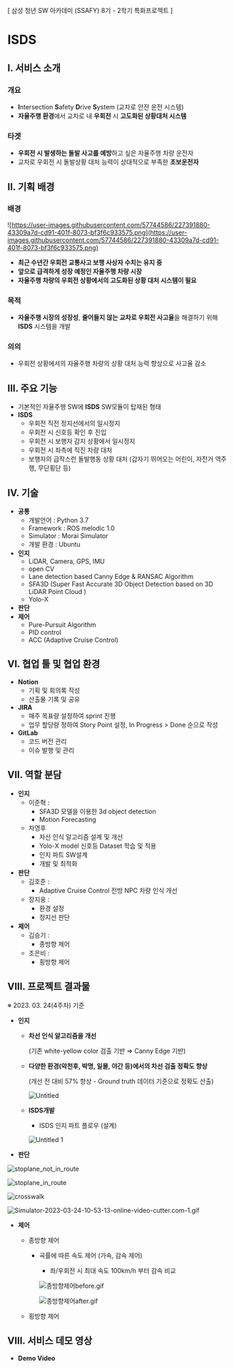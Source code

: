 [ 삼성 청년 SW 아카데미 (SSAFY) 8기 - 2학기 특화프로젝트 ]

# ISDS

## I. 서비스 소개

### 개요

- **I**ntersection **S**afety **D**rive **S**ystem
(교차로 안전 운전 시스템)
- **자율주행 환경**에서 교차로 내 **우회전** 시 **고도화된 상황대처 시스템**

### 타겟

- **우회전 시 발생하는 돌발 사고를 예방**하고 싶은 자율주행 차량 운전자
- 교차로 우회전 시 돌발상황 대처 능력이 상대적으로 부족한 **초보운전자**

## II. 기획 배경

### 배경

![https://user-images.githubusercontent.com/57744586/227391880-43309a7d-cd91-401f-8073-bf3f6c933575.png](https://user-images.githubusercontent.com/57744586/227391880-43309a7d-cd91-401f-8073-bf3f6c933575.png)

- **최근 수년간 우회전 교통사고 보행 사상자 수치는 유지 중**
- **앞으로 급격하게 성장 예정인 자율주행 차량 시장**
- **자율주행 차량의 우회전 상황에서의 고도화된 상황 대처 시스템이 필요**

### 목적

- **자율주행 시장의 성장성**, **줄어들지 않는 교차로 우회전 사고율**을 해결하기 위해 **ISDS** 시스템을 개발

### 의의

- 우회전 상황에서의 자율주행 차량의 상황 대처 능력 향상으로 사고율 감소

## III. 주요 기능

- 기본적인 자율주행 SW에 **ISDS** SW모듈이 탑재된 형태
- **ISDS**
    - 우회전 직전 정지선에서의 일시정지
    - 우회전 시 신호등 확인 후 진입
    - 우회전 시 보행자 감지 상황에서 일시정지
    - 우회전 시 좌측에 직진 차량 대처
    - 보행자의 급작스런 돌발행동 상황 대처 (갑자기 뛰어오는 어린이, 자전거 역주행, 무단횡단 등)

## IV. 기술

- **공통**
    - 개발언어 : Python 3.7
    - Framework : ROS melodic 1.0
    - Simulator : Morai Simulator
    - 개발 환경 : Ubuntu
- **인지**
    - LiDAR, Camera, GPS, IMU
    - open CV
    - Lane detection based Canny Edge & RANSAC Algorithm
    - SFA3D (Super Fast Accurate 3D Object Detection based on 3D LiDAR Point Cloud )
    - Yolo-X
- **판단**
- **제어**
    - Pure-Pursuit Algorithm
    - PID control
    - ACC (Adaptive Cruise Control)

## VI. 협업 툴 및 협업 환경

- **Notion**
    - 기획 및 회의록 작성
    - 산출물 기록 및 공유
- **JIRA**
    - 매주 목표량 설정하여 sprint 진행
    - 업무 할당량 정하여 Story Point 설정, In Progress > Done 순으로 작성
- **GitLab**
    - 코드 버전 관리
    - 이슈 발행 및 관리

## VII. 역할 분담

- **인지**
    - 이준혁 :
        - SFA3D 모델을 이용한 3d object detection
        - Motion Forecasting
    - 차영후
        - 차선 인식 알고리즘 설계 및 개선
        - Yolo-X model 신호등 Dataset 학습 및 적용
        - 인지 파트 SW설계
        - 개발 및 최적화
- **판단**
    - 김호준 :
        - Adaptive Cruise Control 전방 NPC 차량 인식 개선
    - 장지웅 :
        - 환경 설정
        - 정지선 판단
- **제어**
    - 김승기 :
        - 종방향 제어
    - 조은비 :
        - 횡방향 제어

## VIII. 프로젝트 결과물

※ 2023. 03. 24(4주차) 기준

- **인지**
    - **차선 인식 알고리즘을 개선**
        
        (기존 white-yellow color 검출 기반 ⇒ Canny Edge 기반)
        
    - **다양한 환경(악천후, 박명, 일몰, 야간 등)에서의 차선 검출 정확도 향상**
        
        (개선 전 대비 57% 향상 - Ground truth 데이터 기준으로 정확도 산출)
        
        ![Untitled](https://user-images.githubusercontent.com/57744586/227422714-305ae9b9-bfec-4785-acae-e0fc62f344bd.png)
        
    
    - **ISDS개발**
        - ISDS 인지 파트 플로우 (설계)
        
        ![Untitled 1](https://user-images.githubusercontent.com/57744586/227422751-13751cf4-4ded-4c5e-ba56-af9ed3c67db4.png)
        
- **판단**

![stoplane_not_in_route](https://user-images.githubusercontent.com/57744586/227422888-a81cf6ba-c0e2-4668-9c44-710ffed1e685.png)

![stoplane_in_route](https://user-images.githubusercontent.com/57744586/227422916-a4e65b4d-c9b5-47c4-bda3-61d9e5098ced.png)

![crosswalk](https://user-images.githubusercontent.com/57744586/227422936-8fe29cbd-37bd-49f4-8a87-2bf87c4dc14f.png)

![Simulator-2023-03-24-10-53-13-_online-video-cutter.com_-_1_.gif](https://s3.us-west-2.amazonaws.com/secure.notion-static.com/fce67bab-93ab-46ae-ad95-341fc8e9424e/Simulator-2023-03-24-10-53-13-_online-video-cutter.com_-_1_.gif?X-Amz-Algorithm=AWS4-HMAC-SHA256&X-Amz-Content-Sha256=UNSIGNED-PAYLOAD&X-Amz-Credential=AKIAT73L2G45EIPT3X45%2F20230324%2Fus-west-2%2Fs3%2Faws4_request&X-Amz-Date=20230324T042011Z&X-Amz-Expires=86400&X-Amz-Signature=f3c5c3e55d5dd427a039667db1614f8ce431ffd5b2160059ac65e115ba7c081d&X-Amz-SignedHeaders=host&response-content-disposition=filename%3D%22Simulator-2023-03-24-10-53-13-_online-video-cutter.com_-_1_.gif%22&x-id=GetObject)

- **제어**
    - 종방향 제어
        - 곡률에 따른 속도 제어 (가속, 감속 제어)
            - 좌/우회전 시 최대 속도 100km/h 부터 감속 비교
            
            ![종방향제어before.gif](https://s3.us-west-2.amazonaws.com/secure.notion-static.com/4bafa483-0810-4b81-a835-52b6344573ee/%EC%A2%85%EB%B0%A9%ED%96%A5%EC%A0%9C%EC%96%B4before.gif?X-Amz-Algorithm=AWS4-HMAC-SHA256&X-Amz-Content-Sha256=UNSIGNED-PAYLOAD&X-Amz-Credential=AKIAT73L2G45EIPT3X45%2F20230324%2Fus-west-2%2Fs3%2Faws4_request&X-Amz-Date=20230324T042132Z&X-Amz-Expires=86400&X-Amz-Signature=d4b1385a7bcb8c175beae720a131027fde9ffa5528616a5153d10dcfd13c713f&X-Amz-SignedHeaders=host&response-content-disposition=filename%3D%22%25EC%25A2%2585%25EB%25B0%25A9%25ED%2596%25A5%25EC%25A0%259C%25EC%2596%25B4before.gif%22&x-id=GetObject)
            
            
            ![종방향제어after.gif](https://s3.us-west-2.amazonaws.com/secure.notion-static.com/cb47f5e1-17cc-45d5-83f2-f8675869c8e8/%EC%A2%85%EB%B0%A9%ED%96%A5%EC%A0%9C%EC%96%B4after.gif?X-Amz-Algorithm=AWS4-HMAC-SHA256&X-Amz-Content-Sha256=UNSIGNED-PAYLOAD&X-Amz-Credential=AKIAT73L2G45EIPT3X45%2F20230324%2Fus-west-2%2Fs3%2Faws4_request&X-Amz-Date=20230324T042202Z&X-Amz-Expires=86400&X-Amz-Signature=b841a980e04fc1cb61b3429f2249e9d0be660a44a7e2560b4edf46bd2c2ea248&X-Amz-SignedHeaders=host&response-content-disposition=filename%3D%22%25EC%25A2%2585%25EB%25B0%25A9%25ED%2596%25A5%25EC%25A0%259C%25EC%2596%25B4after.gif%22&x-id=GetObject)
            
    - 횡방향 제어

## VIII. 서비스 데모 영상

- **Demo Video**
